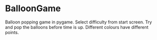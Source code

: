 # BalloonGame
Balloon popping game in pygame. Select difficulty from start screen. Try and pop the balloons before time is up. Different colours have different points.
